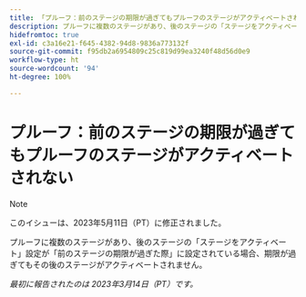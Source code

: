 ```yaml
---
title: 「プルーフ：前のステージの期限が過ぎてもプルーフのステージがアクティベートされない」
description: プルーフに複数のステージがあり、後のステージの「ステージをアクティベート」設定が「前のステージの期限が過ぎた際」に設定されている場合、期限がすぎてもその後のステージがアクティベートされません。
hidefromtoc: true
exl-id: c3a16e21-f645-4382-94d8-9836a773132f
source-git-commit: f95db2a6954809c25c819d99ea3240f48d56d0e9
workflow-type: ht
source-wordcount: '94'
ht-degree: 100%

---
```


# プルーフ：前のステージの期限が過ぎてもプルーフのステージがアクティベートされない

<!--This article is on the WF and WFP TOC-->

>[!NOTE]
>
>このイシューは、2023年5月11日（PT）に修正されました。

プルーフに複数のステージがあり、後のステージの「ステージをアクティベート」設定が「前のステージの期限が過ぎた際」に設定されている場合、期限が過ぎてもその後のステージがアクティベートされません。

_最初に報告されたのは 2023年3月14日（PT）です。_
